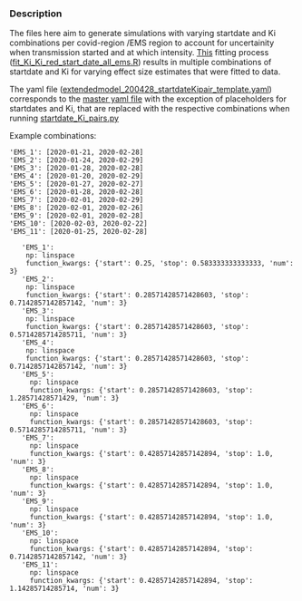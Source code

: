 ### Description 

The files here aim to generate simulations with varying startdate and Ki combinations per covid-region /EMS region to account for uncertainity when transmission started and at which intensity. 
[This](https://github.com/numalariamodeling/covid-chicago/blob/master/fit_Ki_Ki_red_start_date_all_ems.R) fitting process ([fit_Ki_Ki_red_start_date_all_ems.R](https://github.com/numalariamodeling/covid-chicago/blob/master/fit_Ki_Ki_red_start_date_all_ems.R))  results in multiple combinations of startdate and Ki for varying effect size estimates that were fitted to data.

The yaml file ([extendedmodel_200428_startdateKipair_template.yaml](https://github.com/numalariamodeling/covid-chicago/blob/master/startdate_Ki_pairs/extendedmodel_200428_startdateKipair_template.yaml)) corresponds to the [master yaml file](https://github.com/numalariamodeling/covid-chicago/blob/master/experiment_configs/extendedcobey_200428.yaml) with the exception of placeholders for startdates and Ki, that are replaced with the respective combinations when running [startdate_Ki_pairs.py](https://github.com/numalariamodeling/covid-chicago/blob/master/startdate_Ki_pairs/startdate_Ki_pairs.py)



Example combinations:

    'EMS_1': [2020-01-21, 2020-02-28]
    'EMS_2': [2020-01-24, 2020-02-29]
    'EMS_3': [2020-01-28, 2020-02-28]
    'EMS_4': [2020-01-20, 2020-02-29]
    'EMS_5': [2020-01-27, 2020-02-27]
    'EMS_6': [2020-01-28, 2020-02-28]
    'EMS_7': [2020-02-01, 2020-02-29]
    'EMS_8': [2020-02-01, 2020-02-26]
    'EMS_9': [2020-02-01, 2020-02-28]
    'EMS_10': [2020-02-03, 2020-02-22]
    'EMS_11': [2020-01-25, 2020-02-28]

```
   'EMS_1':
    np: linspace 
    function_kwargs: {'start': 0.25, 'stop': 0.583333333333333, 'num': 3}
   'EMS_2':
    np: linspace 
    function_kwargs: {'start': 0.28571428571428603, 'stop': 0.7142857142857142, 'num': 3}
   'EMS_3':
    np: linspace 
    function_kwargs: {'start': 0.28571428571428603, 'stop': 0.5714285714285711, 'num': 3}
   'EMS_4':
    np: linspace 
    function_kwargs: {'start': 0.28571428571428603, 'stop': 0.7142857142857142, 'num': 3}
   'EMS_5':
     np: linspace 
     function_kwargs: {'start': 0.28571428571428603, 'stop': 1.28571428571429, 'num': 3}
   'EMS_6':
     np: linspace 
     function_kwargs: {'start': 0.28571428571428603, 'stop': 0.5714285714285711, 'num': 3}
   'EMS_7':
     np: linspace 
     function_kwargs: {'start': 0.42857142857142894, 'stop': 1.0, 'num': 3}
   'EMS_8':
     np: linspace 
     function_kwargs: {'start': 0.42857142857142894, 'stop': 1.0, 'num': 3}
   'EMS_9':
     np: linspace 
     function_kwargs: {'start': 0.42857142857142894, 'stop': 1.0, 'num': 3}
   'EMS_10':
     np: linspace 
     function_kwargs: {'start': 0.42857142857142894, 'stop': 0.7142857142857142, 'num': 3}
   'EMS_11':
     np: linspace 
     function_kwargs: {'start': 0.42857142857142894, 'stop': 1.14285714285714, 'num': 3}
```	 